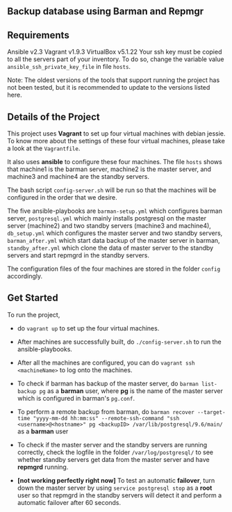 ## Backup database using Barman and Repmgr


Requirements
----------------------
Ansible v2.3
Vagrant v1.9.3
VirtualBox v5.1.22
Your ssh key must be copied to all the servers part of your inventory. To do so, change the variable value `ansible_ssh_private_key_file` in file `hosts`.

Note: The oldest versions of the tools that support running the project has not been tested, but it is recommended to update to the versions listed here.


Details of the Project
----------------------
This project uses **Vagrant** to set up four virtual machines with debian jessie. To know more about the settings of these four virtual machines, please take a look at the `Vagrantfile`. 

It also uses **ansible** to configure these four machines. The file `hosts` shows that machine1 is the barman server, machine2 is the master server, and machine3 and machine4 are the standby servers. 

The bash script `config-server.sh` will be run so that the machines will be configured in the order that we desire. 

The five ansible-playbooks are `barman-setup.yml` which configures barman server, `postgresql.yml` which mainly installs postgresql on the master server (machine2) and two standby servers (machine3 and machine4), `db_setup.yml` which configures the master server and two standby servers, `barman_after.yml` which start data backup of the master server in barman, `standby_after.yml` which clone the data of master server to the standby servers and start repmgrd in the standby servers.

The configuration files of the four machines are stored in the folder `config` accordingly. 



Get Started
----------------------
To run the project, 

* do `vagrant up` to set up the four virtual machines. 

* After machines are successfully built, do `./config-server.sh` to run the ansible-playbooks.

* After all the machines are configured, you can do `vagrant ssh <machineName>` to log onto the machines. 

* To check if barman has backup of the master server, do `barman list-backup pg` as a **barman** user, where **pg** is the name of the master server which is configured in barman's `pg.conf`. 

* To perform a remote backup from barman, do `barman recover --target-time "yyyy-mm-dd hh:mm:ss" --remote-ssh-command "ssh <username>@<hostname>" pg <backupID> /var/lib/postgresql/9.6/main/` as a **barman** user

* To check if the master server and the standby servers are running correctly, check the logfile in the folder `/var/log/postgresql/` to see whether standby servers get data from the master server and have **repmgrd** running.

* **[not working perfectly right now]** To test an automatic **failover**, turn down the master server by using `service postgresql stop` as a **root** user so that repmgrd in the standby servers will detect it and perform a automatic failover after 60 seconds.




